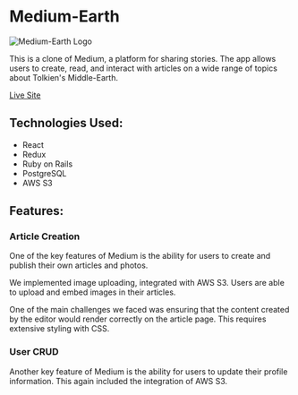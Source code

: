 # Medium-Earth

![Medium-Earth Logo](https://medium-earth-seeds.s3.amazonaws.com/Artboard+1.png)

This is a clone of Medium, a platform for sharing stories. The app allows users to create, read, and interact with articles on a wide range of topics about Tolkien's Middle-Earth.

[Live Site](https://medium-earth.onrender.com/)

## Technologies Used:

- React
- Redux
- Ruby on Rails
- PostgreSQL
- AWS S3

## Features:

### Article Creation

One of the key features of Medium is the ability for users to create and publish their own articles and photos.

We implemented image uploading, integrated with AWS S3. Users are able to upload and embed images in their articles.

One of the main challenges we faced was ensuring that the content created by the editor would render correctly on the article page. This requires extensive styling with CSS.

### User CRUD

Another key feature of Medium is the ability for users to update their profile information. This again included the integration of AWS S3.
